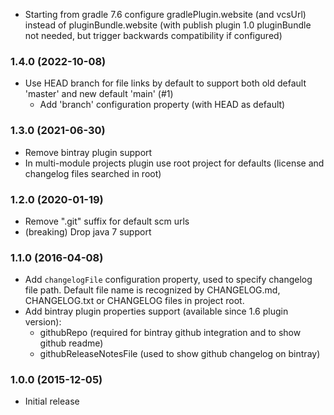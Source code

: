 * Starting from gradle 7.6 configure gradlePlugin.website (and vcsUrl) instead of pluginBundle.website
  (with publish plugin 1.0 pluginBundle not needed, but trigger backwards compatibility if configured)

### 1.4.0 (2022-10-08)
* Use HEAD branch for file links by default to support both old default 'master' and new default 'main' (#1)
  - Add 'branch' configuration property (with HEAD as default)

### 1.3.0 (2021-06-30)
* Remove bintray plugin support
* In multi-module projects plugin use root project for defaults (license and changelog files searched in root) 

### 1.2.0 (2020-01-19)
* Remove ".git" suffix for default scm urls  
* (breaking) Drop java 7 support

### 1.1.0 (2016-04-08)
* Add `changelogFile` configuration property, used to specify changelog file path. Default file name is recognized by 
    CHANGELOG.md, CHANGELOG.txt or CHANGELOG files in project root.
* Add bintray plugin properties support (available since 1.6 plugin version):
    - githubRepo (required for bintray github integration and to show github readme)
    - githubReleaseNotesFile (used to show github changelog on bintray)

### 1.0.0 (2015-12-05)
* Initial release